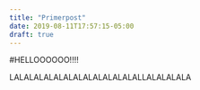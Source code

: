 ```yaml
---
title: "Primerpost"
date: 2019-08-11T17:57:15-05:00
draft: true
---
```

#HELLOOOOOO!!!!

LALALALALALALALALALALALALALLALALALALA



